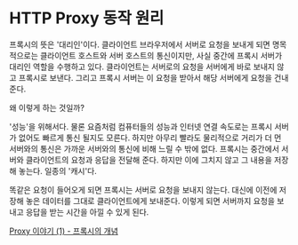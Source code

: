 # HTTP Proxy 동작 원리

프록시의 뜻은 '대리인'이다. 클라이언트 브라우저에서 서버로 요청을 보내게 되면 명목적으로는 클라이언트 호스트와 서버 호스트의 통신이지만, 사실 중간에 프록시 서버가 대리인 역할을 수행하고 있다. 클라이언트는 서버로의 요청을 서버에게 바로 보내지 않고 프록시로 보낸다. 그리고 프록시 서버는 이 요청을 받아서 해당 서버에게 요청을 건내준다. 

왜 이렇게 하는 것일까?

'성능'을 위해서다. 물론 요즘처럼 컴퓨터들의 성능과 인터넷 연결 속도로는 프록시 서버가 없어도 빠르게 통신 될지도 모른다. 하지만 아무리 빨라도 물리적으로 거리가 더 먼 서버와의 통신은 가까운 서버와의 통신에 비해 느릴 수 밖에 없다. 프록시는 중간에서 서버와 클라이언트의 요청과 응답을 전달해 준다. 하지만 이에 그치지 않고 그 내용을 저장해 놓는다. 일종의 '캐시'다. 

똑같은 요청이 들어오게 되면 프록시는 서버로 요청을 보내지 않는다. 대신에 이전에 저장해 놓은 데이터를 그대로 클라이언트에게 보내준다. 이렇게 되면 서버까지 요청을 보내고 응답을 받는 시간을 아낄 수 있게 된다. 

[Proxy 이야기 (1) - 프록시의 개념](https://mnworld.co.kr/1264)